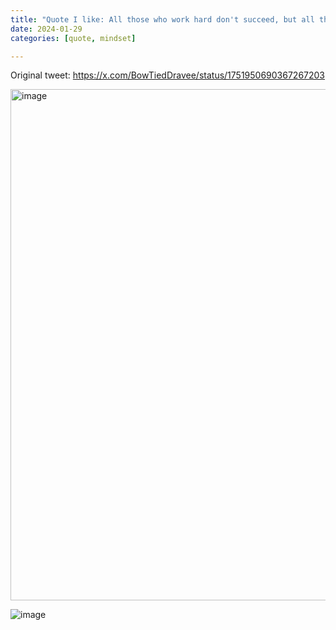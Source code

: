 ```yaml
---
title: "Quote I like: All those who work hard don't succeed, but all those who have succeeded have worked hard"
date: 2024-01-29
categories: [quote, mindset]

---
```


Original tweet: https://x.com/BowTiedDravee/status/1751950690367267203

<img width="818" alt="image" src="https://github.com/user-attachments/assets/1e012e76-091d-4537-ac99-4d965c21d777" />

![image](https://github.com/user-attachments/assets/8053e411-efe3-4881-a80f-9cfc22683a78)
